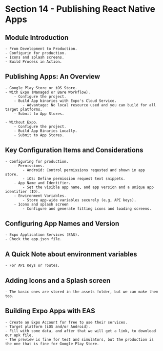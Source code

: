 # Section 14 - Publishing React Native Apps

## Module Introduction

    - From Development to Production.
    - Configurin for production.
    - Icons and splash screens.
    - Build Process in Action.

## Publishing Apps: An Overview

    - Google Play Store or iOS Store.
    - With Expo (Managed or Bare Workflow).
        - Configure the project.
        - Build App binaries with Expo's Cloud Service.
            - Advantage: No local resource used and you can build for all target platforms.
        - Submit to App Stores.

    - Without Expo.
        - Configure the project.
        - Build App Binaries Locally.
        - Submit to App Stores.

## Key Configuration Items and Considerations

    - Configuring for production.
        - Permissions.
            - Android: Control permissions requsted and shown in app store.
            - iOS: Define permission request text snippets.
        - App Name and Identifier.
            - Set the visible app name, and app version and a unique app identifier (ID).
        - Environment Variables.
            - Store app-wide variables securely (e.g, API keys).
        - Icons and splash screen
            - Configure and generate fitting icons and loading screens.

## Configuring App Names and Version

    - Expo Application Services (EAS).
    - Check the app.json file.

## A Quick Note about environment variables

    - For API Keys or routes.

## Adding Icons and a Splash screen

    - The basic ones are stored in the assets folder, but we can make them too.

## Building Expo Apps with EAS

    - Create an Expo Account for free to use their services.
    - Target platform (iOS and/or Android).
    - Fill with some data, and after that we will get a link, to download our apk file.
    - The preview is fine for test and simulators, but the production is the one that is fine for Google Play Store.
